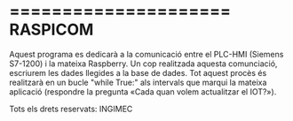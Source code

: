 =====================
RASPICOM
=====================

Aquest programa es dedicarà a la comunicació entre el PLC-HMI (Siemens S7-1200) i la mateixa Raspberry.
Un cop realitzada aquesta comunciació, escriurem les dades llegides a la base de dades.
Tot aquest procès és realitzarà en un bucle "while True:" als intervals que marqui la mateixa aplicació (respondre la pregunta «Cada quan volem actualitzar el IOT?»).


Tots els drets reservats:
INGIMEC
